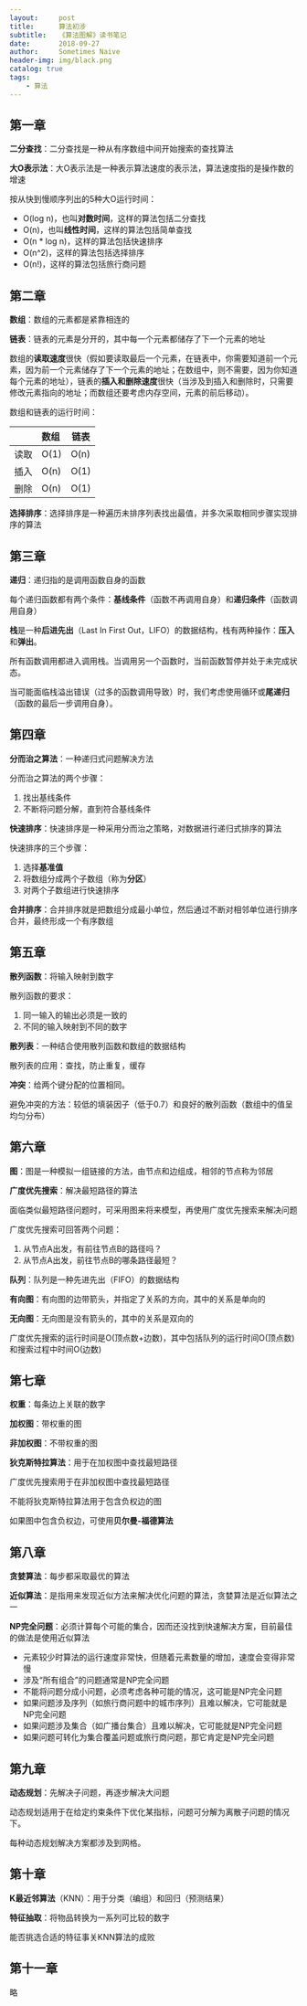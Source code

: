 ```yaml
---
layout:     post
title:      算法初涉
subtitle:   《算法图解》读书笔记
date:       2018-09-27
author:     Sometimes Naive
header-img: img/black.png
catalog: true
tags:
    - 算法
---
```


## 第一章

**二分查找**：二分查找是一种从有序数组中间开始搜索的查找算法

**大O表示法**：大O表示法是一种表示算法速度的表示法，算法速度指的是操作数的增速

按从快到慢顺序列出的5种大O运行时间：

- O(log n)，也叫**对数时间**，这样的算法包括二分查找
- O(n)，也叫**线性时间**，这样的算法包括简单查找
- O(n * log n)，这样的算法包括快速排序
- O(n^2)，这样的算法包括选择排序
- O(n!)，这样的算法包括旅行商问题



## 第二章

**数组**：数组的元素都是紧靠相连的

**链表**：链表的元素是分开的，其中每一个元素都储存了下一个元素的地址

数组的**读取速度**很快（假如要读取最后一个元素，在链表中，你需要知道前一个元素，因为前一个元素储存了下一个元素的地址；在数组中，则不需要，因为你知道每个元素的地址），链表的**插入和删除速度**很快（当涉及到插入和删除时，只需要修改元素指向的地址；而数组还要考虑内存空间，元素的前后移动）。

数组和链表的运行时间：

|      | 数组 | 链表 |
| ---- | :--- | ---- |
| 读取 | O(1) | O(n) |
| 插入 | O(n) | O(1) |
| 删除 | O(n) | O(1) |

**选择排序**：选择排序是一种遍历未排序列表找出最值，并多次采取相同步骤实现排序的算法



## 第三章

**递归**：递归指的是调用函数自身的函数

每个递归函数都有两个条件：**基线条件**（函数不再调用自身）和**递归条件**（函数调用自身）

**栈**是一种**后进先出**（Last In First Out，LIFO）的数据结构，栈有两种操作：**压入**和**弹出**。

所有函数调用都进入调用栈。当调用另一个函数时，当前函数暂停并处于未完成状态。

当可能面临栈溢出错误（过多的函数调用导致）时，我们考虑使用循环或**尾递归**（函数的最后一步调用自身）。



## 第四章

**分而治之算法**：一种递归式问题解决方法

分而治之算法的两个步骤：

1. 找出基线条件
2. 不断将问题分解，直到符合基线条件

**快速排序**：快速排序是一种采用分而治之策略，对数据进行递归式排序的算法

快速排序的三个步骤：

1. 选择**基准值**
2. 将数组分成两个子数组（称为**分区**）
3. 对两个子数组进行快速排序

**合并排序**：合并排序就是把数组分成最小单位，然后通过不断对相邻单位进行排序合并，最终形成一个有序数组



## 第五章

**散列函数**：将输入映射到数字

散列函数的要求：

1. 同一输入的输出必须是一致的
2. 不同的输入映射到不同的数字

**散列表**：一种结合使用散列函数和数组的数据结构

散列表的应用：查找，防止重复，缓存

**冲突**：给两个键分配的位置相同。

避免冲突的方法：较低的填装因子（低于0.7）和良好的散列函数（数组中的值呈均匀分布）



## 第六章

**图**：图是一种模拟一组链接的方法，由节点和边组成，相邻的节点称为邻居

**广度优先搜索**：解决最短路径的算法

面临类似最短路径问题时，可采用图来将来模型，再使用广度优先搜索来解决问题

广度优先搜索可回答两个问题：

1. 从节点A出发，有前往节点B的路径吗？
2. 从节点A出发，前往节点B的哪条路径最短？

**队列**：队列是一种先进先出（FIFO）的数据结构

**有向图**：有向图的边带箭头，并指定了关系的方向，其中的关系是单向的

**无向图**：无向图是没有箭头的，其中的关系是双向的

广度优先搜索的运行时间是O(顶点数+边数)，其中包括队列的运行时间O(顶点数)和搜索过程中时间O(边数)



## 第七章

**权重**：每条边上关联的数字

**加权图**：带权重的图

**非加权图**：不带权重的图

**狄克斯特拉算法**：用于在加权图中查找最短路径

广度优先搜索用于在非加权图中查找最短路径

不能将狄克斯特拉算法用于包含负权边的图

如果图中包含负权边，可使用**贝尔曼-福德算法**



## 第八章

**贪婪算法**：每步都采取最优的算法

**近似算法**：是指用来发现近似方法来解决优化问题的算法，贪婪算法是近似算法之一

**NP完全问题**：必须计算每个可能的集合，因而还没找到快速解决方案，目前最佳的做法是使用近似算法

- 元素较少时算法的运行速度非常快，但随着元素数量的增加，速度会变得非常慢
- 涉及“所有组合”的问题通常是NP完全问题
- 不能将问题分成小问题，必须考虑各种可能的情况，这可能是NP完全问题
- 如果问题涉及序列（如旅行商问题中的城市序列）且难以解决，它可能就是NP完全问题
- 如果问题涉及集合（如广播台集合）且难以解决，它可能就是NP完全问题
- 如果问题可转化为集合覆盖问题或旅行商问题，那它肯定是NP完全问题



## 第九章

**动态规划**：先解决子问题，再逐步解决大问题

动态规划适用于在给定约束条件下优化某指标，问题可分解为离散子问题的情况下。

每种动态规划解决方案都涉及到网格。



## 第十章

**K最近邻算法**（KNN）：用于分类（编组）和回归（预测结果）

**特征抽取**：将物品转换为一系列可比较的数字

能否挑选合适的特征事关KNN算法的成败



## 第十一章

略





